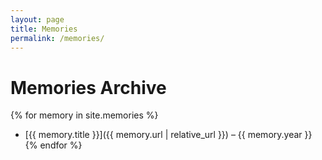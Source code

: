 ```yaml
---
layout: page
title: Memories
permalink: /memories/
---
```


# Memories Archive

{% for memory in site.memories %}
- [{{ memory.title }}]({{ memory.url | relative_url }}) – {{ memory.year }}
{% endfor %}
